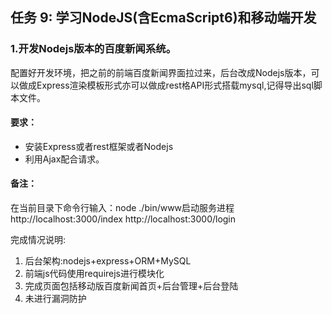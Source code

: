 ## 任务 9: 学习NodeJS(含EcmaScript6)和移动端开发

### 1.开发Nodejs版本的百度新闻系统。

配置好开发环境，把之前的前端百度新闻界面拉过来，后台改成Nodejs版本，可以做成Express渲染模板形式亦可以做成rest格API形式搭载mysql,记得导出sql脚本文件。

#### 要求：
* 安装Express或者rest框架或者Nodejs
* 利用Ajax配合请求。

#### 备注：

在当前目录下命令行输入：node  ./bin/www启动服务进程
http://localhost:3000/index
http://localhost:3000/login

完成情况说明:
1. 后台架构:nodejs+express+ORM+MySQL
2. 前端js代码使用requirejs进行模块化
3. 完成页面包括移动版百度新闻首页+后台管理+后台登陆
4. 未进行漏洞防护



